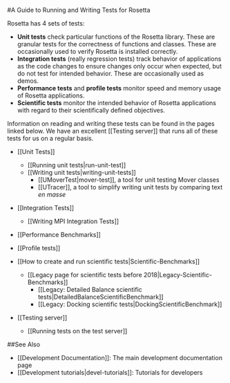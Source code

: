 #A Guide to Running and Writing Tests for Rosetta

Rosetta has 4 sets of tests:
* __Unit tests__ check particular functions of the Rosetta library. These are granular tests for the correctness of functions and classes. These are occasionally used to verify Rosetta is installed correctly.
* __Integration tests__ (really regression tests) track behavior of applications as the code changes to ensure changes only occur when expected, but do not test for intended behavior. These are occasionally used as demos.
* __Performance tests__ and __profile tests__ monitor speed and memory usage of Rosetta applications. 
* __Scientific tests__ monitor the intended behavior of Rosetta applications with regard to their scientifically defined objectives. 

Information on reading and writing these tests can be found in the pages linked below. We have an excellent
[[Testing server]] that runs all of these tests for us on a regular basis.

-   [[Unit Tests]]
    -   [[Running unit tests|run-unit-test]]
    -	[[Writing unit tests|writing-unit-tests]]
    	-   [[UMoverTest|mover-test]], a tool for unit testing Mover classes
    	-   [[UTracer]], a tool to simplify writing unit tests by comparing text _en masse_

-   [[Integration Tests]]
    - [[Writing MPI Integration Tests]]

-   [[Performance Benchmarks]]
-   [[Profile tests]]

-   [[How to create and run scientific tests|Scientific-Benchmarks]]
    - [[Legacy page for scientific tests before 2018|Legacy-Scientific-Benchmarks]]
        - [[Legacy: Detailed Balance scientific tests|DetailedBalanceScientificBenchmark]]
        - [[Legacy: Docking scientific tests|DockingScientificBenchmark]]

-   [[Testing server]]
    - [[Running tests on the test server]]

##See Also

* [[Development Documentation]]: The main development documentation page
* [[Development tutorials|devel-tutorials]]: Tutorials for developers